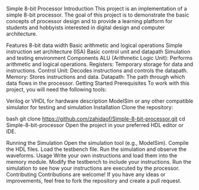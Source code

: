 Simple 8-bit Processor
Introduction
This project is an implementation of a simple 8-bit processor. The goal of this project is to demonstrate the basic concepts of processor design and to provide a learning platform for students and hobbyists interested in digital design and computer architecture.

Features
8-bit data width
Basic arithmetic and logical operations
Simple instruction set architecture (ISA)
Basic control unit and datapath
Simulation and testing environment
Components
ALU (Arithmetic Logic Unit): Performs arithmetic and logical operations.
Registers: Temporary storage for data and instructions.
Control Unit: Decodes instructions and controls the datapath.
Memory: Stores instructions and data.
Datapath: The path through which data flows in the processor.
Getting Started
Prerequisites
To work with this project, you will need the following tools:

Verilog or VHDL for hardware description
ModelSim or any other compatible simulator for testing and simulation
Installation
Clone the repository:

bash
git clone https://github.com/zahidaof/Simple-8-bit-processor.git
cd Simple-8-bit-processor
Open the project in your preferred HDL editor or IDE.

Running the Simulation
Open the simulation tool (e.g., ModelSim).
Compile the HDL files.
Load the testbench file.
Run the simulation and observe the waveforms.
Usage
Write your own instructions and load them into the memory module.
Modify the testbench to include your instructions.
Run the simulation to see how your instructions are executed by the processor.
Contributing
Contributions are welcome! If you have any ideas or improvements, feel free to fork the repository and create a pull request.
